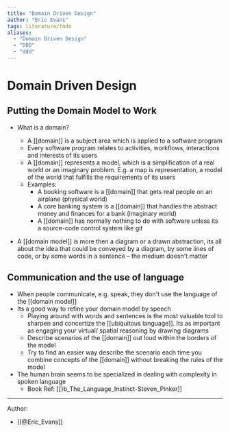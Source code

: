 ```yaml
---
title: "Domain Driven Design"
author: "Eric Evans"
tags: literature/todo
aliases:
  - "Domain Driven Design"
  - "DDD"
  - "ddd"
---
```


# Domain Driven Design

## Putting the Domain Model to Work
- What is a domain?
	- A [[domain]] is a subject area which is applied to a software program
	- Every software program relates to activities, workflows, interactions and interests of its users
	- A [[domain]] represents a model, which is a simplification of a real world or an imaginary problem. E.g. a map is representation, a model of the world that fulfills the requirements of its users
	- Examples:
		- A booking software is a [[domain]] that gets real people on an airplane (physical world)
		- A core banking system is a [[domain]] that handles the abstract money and finances for a bank (imaginary world)
		- A [[domain]] has normally nothing to do with software unless its a source-code control system like git

- A [[domain model]] is more then a diagram or a drawn abstraction, its all about the idea that could be conveyed by a diagram, by some lines of code, or by some words in a sentence – the medium doesn't matter

## Communication and the use of language
- When people communicate, e.g. speak, they don't use the language of the [[domain model]]
- Its a good way to refine your domain model by speech
	- Playing around with words and sentences is the most valuable tool to sharpen and concertize the [[ubiquitous language]]. Its as important as engaging your virtual/ spatial reasoning by drawing diagrams
	- Describe scenarios of the [[domain]] out loud within the borders of the model
	- Try to find an easier way describe the scenario each time you combine concepts of the [[domain]] without breaking the rules of the model
- The human brain seems to be specialized in dealing with complexity in spoken language
	- Book Ref: [[}b_The_Language_Instinct-Steven_Pinker]]

***

Author:
- [[@Eric_Evans]]
